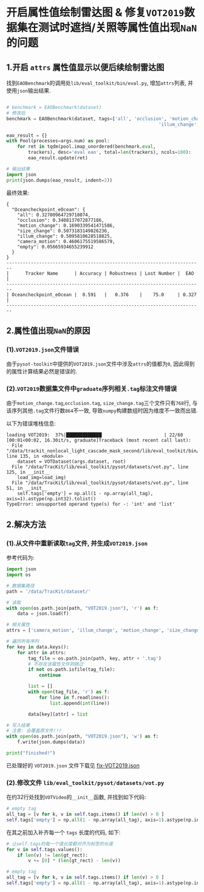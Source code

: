 # 开启属性值绘制雷达图 & 修复`VOT2019`数据集在测试时遮挡/关照等属性值出现`NaN`的问题

## 1.开启 `attrs` 属性值显示以便后续绘制雷达图
找到`EAOBenchmark`的调用处`lib/eval_toolkit/bin/eval.py`, 增加`attrs`列表, 并使用`json`输出结果.

```python

# benchmark = EAOBenchmark(dataset)
# 修改后
benchmark = EAOBenchmark(dataset, tags=['all', 'occlusion', 'motion_change', 'size_change',
                                                        'illum_change', 'camera_motion', 'empty'])

eao_result = {}
with Pool(processes=args.num) as pool:
    for ret in tqdm(pool.imap_unordered(benchmark.eval,
        trackers), desc='eval eao', total=len(trackers), ncols=100):
        eao_result.update(ret)

# 输出结果
import json
print(json.dumps(eao_result, indent=2))
```

最终效果:

```shell
{
  "Oceancheckpoint_eOcean": {
    "all": 0.32700964729718074,
    "occlusion": 0.3408137072877186,
    "motion_change": 0.1690339541471586,
    "size_change": 0.5073183149826236,
    "illum_change": 0.5095810628518825,
    "camera_motion": 0.4606175519586579,
    "empty": 0.05665934655239912
  }
}
------------------------------------------------------------------------
|      Tracker Name      | Accuracy | Robustness | Lost Number |  EAO  |
------------------------------------------------------------------------
| Oceancheckpoint_eOcean |  0.591   |   0.376    |    75.0     | 0.327 |
------------------------------------------------------------------------
```

## 2.属性值出现`NaN`的原因
### (1).`VOT2019.json`文件错误
由于`pysot-toolkit`中提供的`VOT2019.json`文件中涉及`attrs`的值都为`0`, 因此得到的属性计算结果必然是错误的.

### (2).`VOT2019`数据集文件中`graduate`序列相关`.tag`标注文件错误
由于`motion_change.tag`,`occlusion.tag`, `size_change.tag`三个文件只有`768`行, 与该序列其他`.tag`文件行数`864`不一致, 导致`numpy`构建数组时因为维度不一致而出错.

以下为错误堆栈信息:

```shell
loading VOT2019:  37%|█████████████▏                      | 22/60 [00:01<00:02, 16.30it/s, graduate]Traceback (most recent call last):
  File "/data/trackit_nonlocal_light_cascade_mask_second/lib/eval_toolkit/bin/eval.py", line 135, in <module>
    dataset = VOTDataset(args.dataset, root)
  File "/data/TracKit/lib/eval_toolkit/pysot/datasets/vot.py", line 125, in __init__
    load_img=load_img)
  File "/data/TracKit/lib/eval_toolkit/pysot/datasets/vot.py", line 51, in __init__
    self.tags['empty'] = np.all(1 - np.array(all_tag), axis=1).astype(np.int32).tolist()
TypeError: unsupported operand type(s) for -: 'int' and 'list'
```

## 2.解决方法
### (1).从文件中重新读取`tag`文件, 并生成`VOT2019.json`
参考代码为:
```python
import json
import os

# 数据集路径
path = '/data/TracKit/dataset/'

# 读取
with open(os.path.join(path, "VOT2019.json"), 'r') as f:
    data = json.load(f)

# 相关属性
attrs = ['camera_motion', 'illum_change', 'motion_change', 'size_change', 'occlusion']

# 遍历所有序列
for key in data.keys():
    for attr in attrs:
        tag_file = os.path.join(path, key, attr + '.tag')
        # 不存在该属性文件则跳过
        if not os.path.isfile(tag_file):
            continue

        list = []
        with open(tag_file, 'r') as f:
            for line in f.readlines():
                list.append(int(line))

        data[key][attr] = list

# 写入结果
# 注意: 会覆盖原文件!!!
with open(os.path.join(path, "VOT2019.json"), 'w') as f:
    f.write(json.dumps(data))

print("finished!")
```

已处理好的 `VOT2019.json` 文件下载见 [fix-VOT2019.json](fix_vot2019_json_file/VOT2019.json)

### (2).修改文件 `lib/eval_toolkit/pysot/datasets/vot.py`
在约32行处找到`VOTVideo`的`__init__`函数, 并找到如下代码:

```python
# empty tag
all_tag = [v for k, v in self.tags.items() if len(v) > 0 ]
self.tags['empty'] = np.all(1 - np.array(all_tag), axis=1).astype(np.int32).tolist()
```

在其之前加入补齐每一个 `tags` 长度的代码, 如下:

```python
# 让self.tags的每一个值长度都对齐为标签的长度
for v in self.tags.values():
    if len(v) != len(gt_rect):
        v += [0] * (len(gt_rect) - len(v))

# empty tag
all_tag = [v for k, v in self.tags.items() if len(v) > 0 ]
self.tags['empty'] = np.all(1 - np.array(all_tag), axis=1).astype(np.int32).tolist()
```
